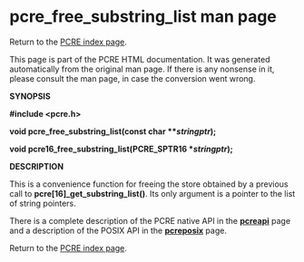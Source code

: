 pcre\_free\_substring\_list man page
====================================

Return to the [PCRE index page](index.html).

This page is part of the PCRE HTML documentation. It was generated automatically from the original man page. If there is any nonsense in it, please consult the man page, in case the conversion went wrong.

**SYNOPSIS**

**\#include &lt;pcre.h&gt;**

**void pcre\_free\_substring\_list(const char \*\**stringptr*);**

**void pcre16\_free\_substring\_list(PCRE\_SPTR16 \**stringptr*);**

**DESCRIPTION**

This is a convenience function for freeing the store obtained by a previous call to **pcre\[16\]\_get\_substring\_list()**. Its only argument is a pointer to the list of string pointers.

There is a complete description of the PCRE native API in the [**pcreapi**](pcreapi.html) page and a description of the POSIX API in the [**pcreposix**](pcreposix.html) page.

Return to the [PCRE index page](index.html).

